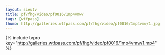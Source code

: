 ```yaml
--- 
layout: sieutv
title: pf/fhg/video/pf0016/1mp4vmw/
tags: [wtfpass]
thumb: http://galleries.wtfpass.com/pf/fhg/video/pf0016/1mp4vmw/1.jpg
---
```

{% include tvpro key="http://galleries.wtfpass.com/pf/fhg/video/pf0016/1mp4vmw/1.mp4" %} 
